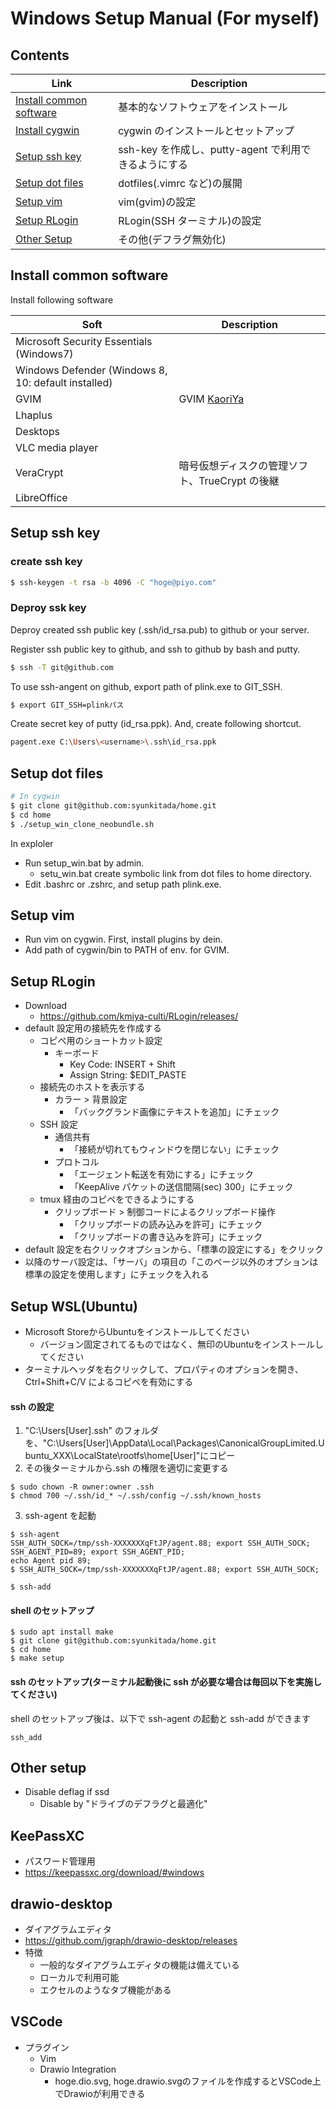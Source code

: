 # Windows Setup Manual (For myself)

## Contents

| Link                                                | Description                                          |
| --------------------------------------------------- | ---------------------------------------------------- |
| [Install common software](#install-common-software) | 基本的なソフトウェアをインストール                   |
| [Install cygwin](#install-cygwin)                   | cygwin のインストールとセットアップ                  |
| [Setup ssh key](#setup-ssh-key)                     | ssh-key を作成し、putty-agent で利用できるようにする |
| [Setup dot files](#setup-dot-files)                 | dotfiles(.vimrc など)の展開                          |
| [Setup vim](#setup-vim)                             | vim(gvim)の設定                                      |
| [Setup RLogin](#setup-rlogin)                       | RLogin(SSH ターミナル)の設定                         |
| [Other Setup](#other-setup)                         | その他(デフラグ無効化)                               |

## Install common software

Install following software

| Soft                                                | Description                                    |
| --------------------------------------------------- | ---------------------------------------------- |
| Microsoft Security Essentials (Windows7)            |                                                |
| Windows Defender (Windows 8, 10: default installed) |                                                |
| GVIM                                                | GVIM [KaoriYa](https://www.kaoriya.net/)       |
| Lhaplus                                             |                                                |
| Desktops                                            |                                                |
| VLC media player                                    |                                                |
| VeraCrypt                                           | 暗号仮想ディスクの管理ソフト、TrueCrypt の後継 |
| LibreOffice                                         |                                                |

## Setup ssh key

### create ssh key

```bash
$ ssh-keygen -t rsa -b 4096 -C "hoge@piyo.com"
```

### Deproy ssk key

Deproy created ssh public key (.ssh/id_rsa.pub) to github or your server.

Register ssh public key to github, and ssh to github by bash and putty.

```bash
$ ssh -T git@github.com
```

To use ssh-angent on github, export path of plink.exe to GIT_SSH.

```bash
$ export GIT_SSH=plinkパス
```

Create secret key of putty (id_rsa.ppk).
And, create following shortcut.

```bash
pagent.exe C:\Users\<username>\.ssh\id_rsa.ppk
```

## Setup dot files

```bash
# In cygwin
$ git clone git@github.com:syunkitada/home.git
$ cd home
$ ./setup_win_clone_neobundle.sh
```

In exploler

- Run setup_win.bat by admin.
  - setu_win.bat create symbolic link from dot files to home directory.
- Edit .bashrc or .zshrc, and setup path plink.exe.

## Setup vim

- Run vim on cygwin. First, install plugins by dein.
- Add path of cygwin/bin to PATH of env. for GVIM.

## Setup RLogin

- Download
  - https://github.com/kmiya-culti/RLogin/releases/
- default 設定用の接続先を作成する
  - コピペ用のショートカット設定
    - キーボード
      - Key Code: INSERT + Shift
      - Assign String: $EDIT_PASTE
  - 接続先のホストを表示する
    - カラー > 背景設定
      - 「バックグランド画像にテキストを追加」にチェック
  - SSH 設定
    - 通信共有
      - 「接続が切れてもウィンドウを閉じない」にチェック
    - プロトコル
      - 「エージェント転送を有効にする」にチェック
      - 「KeepAlive パケットの送信間隔(sec) 300」にチェック
  - tmux 経由のコピペをできるようにする
    - クリップボード > 制御コードによるクリップボード操作
      - 「クリップボードの読み込みを許可」にチェック
      - 「クリップボードの書き込みを許可」にチェック
- default 設定を右クリックオプションから、「標準の設定にする」をクリック
- 以降のサーバ設定は、「サーバ」の項目の「このページ以外のオプションは標準の設定を使用します」にチェックを入れる

## Setup WSL(Ubuntu)

- Microsoft StoreからUbuntuをインストールしてください
  - バージョン固定されてるものではなく、無印のUbuntuをインストールしてください
- ターミナルヘッダを右クリックして、プロパティのオプションを開き、Ctrl+Shift+C/V によるコピペを有効にする

#### ssh の設定

1. "C:\Users\[User]\.ssh" のフォルダを、"C:\Users\[User]\AppData\Local\Packages\CanonicalGroupLimited.Ubuntu_XXX\LocalState\rootfs\home\[User]"にコピー
2. その後ターミナルから.ssh の権限を適切に変更する

```
$ sudo chown -R owner:owner .ssh
$ chmod 700 ~/.ssh/id_* ~/.ssh/config ~/.ssh/known_hosts
```

3. ssh-agent を起動

```
$ ssh-agent
SSH_AUTH_SOCK=/tmp/ssh-XXXXXXXqFtJP/agent.88; export SSH_AUTH_SOCK;
SSH_AGENT_PID=89; export SSH_AGENT_PID;
echo Agent pid 89;
$ SSH_AUTH_SOCK=/tmp/ssh-XXXXXXXqFtJP/agent.88; export SSH_AUTH_SOCK;

$ ssh-add
```

#### shell のセットアップ

```
$ sudo apt install make
$ git clone git@github.com:syunkitada/home.git
$ cd home
$ make setup
```

#### ssh のセットアップ(ターミナル起動後に ssh が必要な場合は毎回以下を実施してください)

shell のセットアップ後は、以下で ssh-agent の起動と ssh-add ができます

```
ssh_add
```

## Other setup

- Disable deflag if ssd
  - Disable by "ドライブのデフラグと最適化"

## KeePassXC

- パスワード管理用
- https://keepassxc.org/download/#windows

## drawio-desktop

- ダイアグラムエディタ
- https://github.com/jgraph/drawio-desktop/releases
- 特徴
  - 一般的なダイアグラムエディタの機能は備えている
  - ローカルで利用可能
  - エクセルのようなタブ機能がある

## VSCode

- プラグイン
  - Vim
  - Drawio Integration
    - hoge.dio.svg, hoge.drawio.svgのファイルを作成するとVSCode上でDrawioが利用できる
